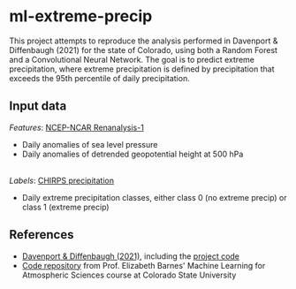 # ml-extreme-precip

This project attempts to reproduce the analysis performed in Davenport & Diffenbaugh (2021) for the state of Colorado, using both a Random Forest and a Convolutional Neural Network. The goal is to predict extreme precipitation, where extreme precipitation is defined by precipitation that exceeds the 95th percentile of daily precipitation. 

## Input data 
*Features*: [NCEP-NCAR Renanalysis-1](https://psl.noaa.gov/data/gridded/data.ncep.reanalysis.html)
- Daily anomalies of sea level pressure 
- Daily anomalies of detrended geopotential height at 500 hPa

<br>*Labels*: [CHIRPS precipitation]([https://gpm.nasa.gov/data/imerg](https://www.chc.ucsb.edu/data/chirps))
- Daily extreme precipitation classes, either class 0 (no extreme precip) or class 1 (extreme precip)

## References
- [Davenport & Diffenbaugh (2021)](https://agupubs.onlinelibrary.wiley.com/doi/full/10.1029/2021GL093787), including the [project code](https://github.com/fdavenport/GRL2021)
- [Code repository](https://github.com/eabarnes1010/course_ml_ats) from Prof. Elizabeth Barnes' Machine Learning for Atmospheric Sciences course at Colorado State University

